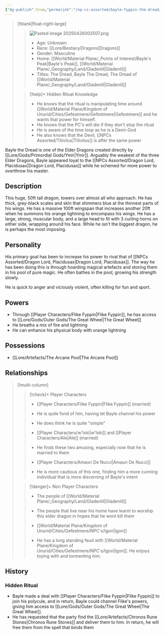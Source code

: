 ```yaml
---
{"dg-publish":true,"permalink":"/np-cs-assorted/bayle-fyppin-the-dread/","tags":["npc"]}
---
```


>[!blank|float-right-large]
>>![Pasted image 20250426002507.png](/img/user/z_Assets/Pasted%20image%2020250426002507.png)
>>- Age: Unknown
>>- Race: [[Lore/Bestiary/Dragons\|Dragons]]
>>- Gender: Masculine
>>- Home: [[World/Material Plane/_Points of Interest/Bayle's Peak\|Bayle's Peak]], [[World/Material Plane/_Geography/Land/Gladenlil\|Gladenlil]]
>>- Titles: The Dread, Bayle The Dread, The Dread of [[World/Material Plane/_Geography/Land/Gladenlil\|Gladenlil]]
>
>>[!help]+ Hidden Ritual Knowledge
>>- He knows that the ritual is manipulating time around [[World/Material Plane/Kingdom of Unurid/Cities/Gefestmere/Gefestmere\|Gefestmere]] and he wants that power for himself.
>>- He knows that the PC's will die if they don't stop the ritual
>>- He is aware of the time loop as he is a Demi-God
>>- He also knows that the Devil, [[NPCs Assorted/Titivilus\|Titivilus]] is after the same power


Bayle the Dread is one of the Elder Dragons created directly by [[Lore/Gods/Primordial Gods/Ymir\|Ymir]]. Arguably the weakest of the three Elder Dragons, Bayle appeared loyal to the [[NPCs Assorted/Dragon Lord, Placidusax\|Dragon Lord, Placidusax]] while he schemed for more power to overthrow his master.
## Description
This huge, 50ft tall dragon, towers over almost all who approach. He has thick, grey-black scales and skin that shimmers blue at the thinnest parts of his wings. He has a massive 100ft wingspan that increases another 20ft when he summons his orange lightning to encompass his wings. He has a large, strong, muscular body, and a large head to fit with 3 curling horns on either side, wrapping around his face. While he isn't the biggest dragon, he is perhaps the most imposing.

## Personality
His primary goal has been to increase his power to rival that of [[NPCs Assorted/Dragon Lord, Placidusax\|Dragon Lord, Placidusax]]. The way he has been doing this is through hoarding magical artefacts and storing them in his pool of pure magic. He often bathes in the pool, growing his strength slowly.

He is quick to anger and viciously violent, often killing for fun and sport. 

## Powers
- Through [[Player Characters/Flike Fyppin\|Flike Fyppin]], he has access to [[Lore/Gods/Outer Gods/The Great Wheel\|The Great Wheel]]
- He breaths a mix of fire and lightning
- He can enhance his physical body with orange lightning 

## Possessions
- [[Lore/Artefacts/The Arcane Pool\|The Arcane Pool]]

## Relationships
>[!multi-column]
>
>>[!check]+ Player Characters
>>- [[Player Characters/Flike Fyppin\|Flike Fyppin]] (married)
>>	- He is quite fond of him, having let Bayle channel his power
>>	- He does think he is quite "simple"
>>
>>- [[Player Characters/w'Ixki\|w'Ixki]] and [[Player Characters/Ale\|Ale]] (married)
>>	- He finds these two amusing, especially now that he is married to them
>>
>>- [[Player Characters/Amauri De Nucci\|Amauri De Nucci]]
>>	- He is more cautious of this one, finding him a more cunning individual that is more discerning of Bayle's intent 
>
>>[!danger]+ Non Player Characters
>>- The people of [[World/Material Plane/_Geography/Land/Gladenlil\|Gladenlil]]
>>	- The people that live near his home have learnt to worship this elder dragon in hopes that he wont kill them
>>
>>- [[World/Material Plane/Kingdom of Unurid/Cities/Gefestmere/NPC's/Igon\|Igon]]
>>	- He has a long standing feud with [[World/Material Plane/Kingdom of Unurid/Cities/Gefestmere/NPC's/Igon\|Igon]]. He enjoys toying with and tormenting him. 

## History
### Hidden Ritual
- Bayle made a deal with [[Player Characters/Flike Fyppin\|Flike Fyppin]] to join his polycule, and in return, Bayle could channel Flike's powers, giving him access to [[Lore/Gods/Outer Gods/The Great Wheel\|The Great Wheel]].
- He has requested that the party find the [[Lore/Artefacts/Chronos Rune Stones\|Chronos Rune Stones]] and deliver them to him. In return, he will free them from the spell that binds them
